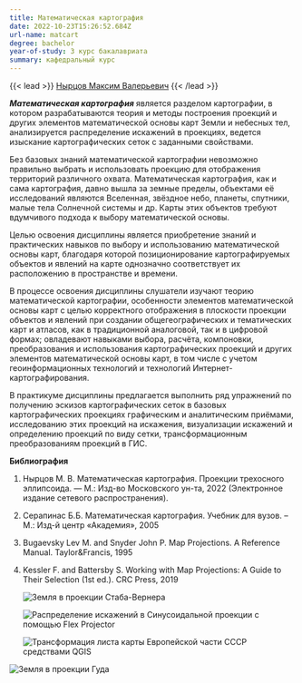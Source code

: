 ```yaml
---
title: Математическая картография
date: 2022-10-23T15:26:52.684Z
url-name: matcart
degree: bachelor
year-of-study: 3 курс бакалавриата
summary: кафедральный курс
---
```

{{< lead >}} [Нырцов Максим Валерьевич](https://istina.msu.ru/profile/NyrtsovMV/) {{< /lead >}}

***Математическая картография*** является разделом картографии, в котором разрабатываются теория и методы построения проекций и других элементов математической основы карт Земли и небесных тел, анализируется распределение искажений в проекциях, ведется изыскание картографических сеток с заданными свойствами.

Без базовых знаний математической картографии невозможно правильно выбрать и использовать проекцию для отображения территорий различного охвата. Математическая картография, как и сама картография, давно вышла за земные пределы, объектами её исследований являются Вселенная, звёздное небо, планеты, спутники, малые тела Солнечной системы и др. Карты этих объектов требуют вдумчивого подхода к выбору математической основы.

Целью освоения дисциплины является приобретение знаний и практических навыков по выбору и использованию математической основы карт, благодаря которой позиционирование картографируемых объектов и явлений на карте однозначно соответствует их расположению в пространстве и времени.

В процессе освоения дисциплины слушатели изучают теорию математической картографии, особенности элементов математической основы карт с целью корректного отображения в плоскости проекции объектов и явлений при создании общегеографических и тематических карт и атласов, как в традиционной аналоговой, так и в цифровой формах; овладевают навыками выбора, расчёта, компоновки, преобразования и использования картографических проекций и других элементов математической основы карт, в том числе с учетом геоинформационных технологий и технологий Интернет-картографирования.

В практикуме дисциплины предлагается выполнить ряд упражнений по получению эскизов картографических сеток в базовых картографических проекциях графическим и аналитическим приёмами, исследованию этих проекций на искажения, визуализации искажений и определению проекций по виду сетки, трансформационным преобразованиям проекций в ГИС.



**Библиография**

1. Нырцов М. В. Математическая картография. Проекции трехосного эллипсоида. — М.: Изд-во Московского ун-та, 2022 (Электронное издание сетевого распространения).
2. Серапинас Б.Б. Математическая картография. Учебник для вузов. – М.: Изд-й центр «Академия», 2005
3. Bugaevsky Lev M. and Snyder John P. Map Projections. A Reference Manual. Taylor&Francis, 1995
4. Kessler F. and Battersby S. Working with Map Projections: A Guide to Their Selection (1st ed.). CRC Press, 2019

   ![Земля в проекции Стаба-Вернера](img/matcart1.jpg "Земля в проекции Стаба-Вернера")

   ![Распределение искажений в Синусоидальной проекции с помощью Flex Projector](img/matcart2.jpg "Распределение искажений в Синусоидальной проекции с помощью Flex Projector")

   ![Трансформация листа карты Европейской части СССР средствами QGIS](img/matcart3.jpg "Трансформация листа карты Европейской части СССР средствами QGIS")

![Земля в проекции Гуда](img/matcart4.jpg "Земля в проекции Гуда")